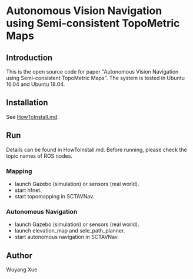 # Autonomous Vision Navigation using Semi-consistent TopoMetric Maps
## Introduction
This is the open source code for paper "Autonomous Vision Navigation using Semi-consistent TopoMetric Maps". The system is tested in Ubuntu 16.04 and Ubuntu 18.04.

## Installation
See [HowToInstall.md](./HowToInstall.md).

## Run
Details can be found in HowToInstall.md. Before running, please check the topic names of ROS nodes.
### Mapping
* launch Gazebo (simulation) or sensors (real world).
* start hfnet.
* start topomapping in SCTAVNav.

### Autonomous Navigation
* launch Gazebo (simulation) or sensors (real world).
* launch elevation_map and sele_path_planner.
* start autonomous navigation in SCTAVNav.

## Author
Wuyang Xue